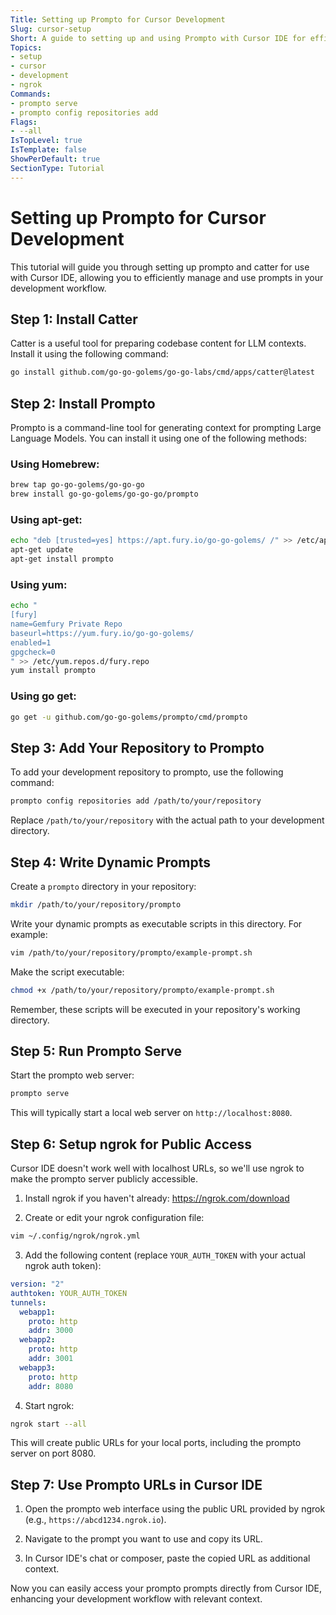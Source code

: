```yaml
---
Title: Setting up Prompto for Cursor Development
Slug: cursor-setup
Short: A guide to setting up and using Prompto with Cursor IDE for efficient development workflows
Topics:
- setup
- cursor
- development
- ngrok
Commands:
- prompto serve
- prompto config repositories add
Flags:
- --all
IsTopLevel: true
IsTemplate: false
ShowPerDefault: true
SectionType: Tutorial
---
```


# Setting up Prompto for Cursor Development

This tutorial will guide you through setting up prompto and catter for use with Cursor IDE, allowing you to efficiently manage and use prompts in your development workflow.

## Step 1: Install Catter

Catter is a useful tool for preparing codebase content for LLM contexts. Install it using the following command:

```bash
go install github.com/go-go-golems/go-go-labs/cmd/apps/catter@latest
```

## Step 2: Install Prompto

Prompto is a command-line tool for generating context for prompting Large Language Models. You can install it using one of the following methods:

### Using Homebrew:

```bash
brew tap go-go-golems/go-go-go
brew install go-go-golems/go-go-go/prompto
```

### Using apt-get:

```bash
echo "deb [trusted=yes] https://apt.fury.io/go-go-golems/ /" >> /etc/apt/sources.list.d/fury.list
apt-get update
apt-get install prompto
```

### Using yum:

```bash
echo "
[fury]
name=Gemfury Private Repo
baseurl=https://yum.fury.io/go-go-golems/
enabled=1
gpgcheck=0
" >> /etc/yum.repos.d/fury.repo
yum install prompto
```

### Using go get:

```bash
go get -u github.com/go-go-golems/prompto/cmd/prompto
```

## Step 3: Add Your Repository to Prompto

To add your development repository to prompto, use the following command:

```bash
prompto config repositories add /path/to/your/repository
```

Replace `/path/to/your/repository` with the actual path to your development directory.

## Step 4: Write Dynamic Prompts

Create a `prompto` directory in your repository:

```bash
mkdir /path/to/your/repository/prompto
```

Write your dynamic prompts as executable scripts in this directory. For example:

```bash
vim /path/to/your/repository/prompto/example-prompt.sh
```

Make the script executable:

```bash
chmod +x /path/to/your/repository/prompto/example-prompt.sh
```

Remember, these scripts will be executed in your repository's working directory.

## Step 5: Run Prompto Serve

Start the prompto web server:

```bash
prompto serve
```

This will typically start a local web server on `http://localhost:8080`.

## Step 6: Setup ngrok for Public Access

Cursor IDE doesn't work well with localhost URLs, so we'll use ngrok to make the prompto server publicly accessible.

1. Install ngrok if you haven't already: https://ngrok.com/download

2. Create or edit your ngrok configuration file:

```bash
vim ~/.config/ngrok/ngrok.yml
```

3. Add the following content (replace `YOUR_AUTH_TOKEN` with your actual ngrok auth token):

```yaml
version: "2"
authtoken: YOUR_AUTH_TOKEN
tunnels:
  webapp1:
    proto: http
    addr: 3000
  webapp2:
    proto: http
    addr: 3001
  webapp3:
    proto: http
    addr: 8080
```

4. Start ngrok:

```bash
ngrok start --all
```

This will create public URLs for your local ports, including the prompto server on port 8080.

## Step 7: Use Prompto URLs in Cursor IDE

1. Open the prompto web interface using the public URL provided by ngrok (e.g., `https://abcd1234.ngrok.io`).

2. Navigate to the prompt you want to use and copy its URL.

3. In Cursor IDE's chat or composer, paste the copied URL as additional context.

Now you can easily access your prompto prompts directly from Cursor IDE, enhancing your development workflow with relevant context.